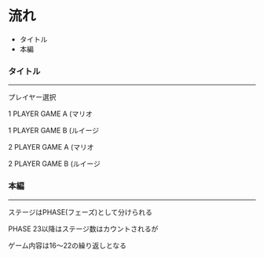# 流れ

- タイトル
- 本編


### タイトル
___
プレイヤー選択

1 PLAYER GAME A (マリオ

1 PLAYER GAME B (ルイージ

2 PLAYER GAME A (マリオ

2 PLAYER GAME B (ルイージ

### 本編
___
ステージはPHASE(フェーズ)として分けられる

PHASE 23以降はステージ数はカウントされるが

ゲーム内容は16～22の繰り返しとなる